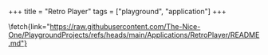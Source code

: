 +++
title = "Retro Player"
tags = ["playground", "application"]
+++

\fetch{link="https://raw.githubusercontent.com/The-Nice-One/PlaygroundProjects/refs/heads/main/Applications/RetroPlayer/README.md"}
